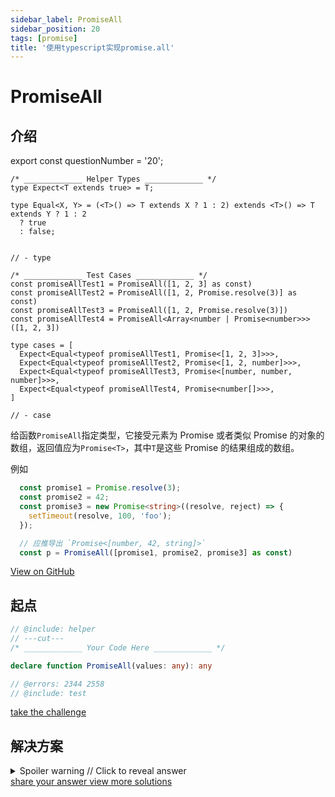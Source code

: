 ```yaml
---
sidebar_label: PromiseAll
sidebar_position: 20
tags: [promise]
title: '使用typescript实现promise.all'
---
```


# PromiseAll

## 介绍

export const questionNumber = '20';

```twoslash include helper
/* _____________ Helper Types _____________ */
type Expect<T extends true> = T;

type Equal<X, Y> = (<T>() => T extends X ? 1 : 2) extends <T>() => T extends Y ? 1 : 2
  ? true
  : false;


// - type
```

```twoslash include test
/* _____________ Test Cases _____________ */
const promiseAllTest1 = PromiseAll([1, 2, 3] as const)
const promiseAllTest2 = PromiseAll([1, 2, Promise.resolve(3)] as const)
const promiseAllTest3 = PromiseAll([1, 2, Promise.resolve(3)])
const promiseAllTest4 = PromiseAll<Array<number | Promise<number>>>([1, 2, 3])

type cases = [
  Expect<Equal<typeof promiseAllTest1, Promise<[1, 2, 3]>>>,
  Expect<Equal<typeof promiseAllTest2, Promise<[1, 2, number]>>>,
  Expect<Equal<typeof promiseAllTest3, Promise<[number, number, number]>>>,
  Expect<Equal<typeof promiseAllTest4, Promise<number[]>>>,
]

// - case
```
给函数`PromiseAll`指定类型，它接受元素为 Promise 或者类似 Promise 的对象的数组，返回值应为`Promise<T>`，其中`T`是这些 Promise 的结果组成的数组。

例如

```ts
  const promise1 = Promise.resolve(3);
  const promise2 = 42;
  const promise3 = new Promise<string>((resolve, reject) => {
    setTimeout(resolve, 100, 'foo');
  });

  // 应推导出 `Promise<[number, 42, string]>`
  const p = PromiseAll([promise1, promise2, promise3] as const)
```

<span className="badge-links">
  <a className="view" target="\_blank" href={`https://tsch.js.org/${questionNumber}`}>
    View on GitHub
  </a>
</span>

## 起点

```ts twoslash
// @include: helper
// ---cut---
/* _____________ Your Code Here _____________ */

declare function PromiseAll(values: any): any

// @errors: 2344 2558
// @include: test
```

<span className="badge-links">
  <a
    className="challenge"
    target="\_blank"
    href={`https://tsch.js.org/${questionNumber}/play`}
  >
    take the challenge
  </a>
</span>

## 解决方案

<details>

<summary>Spoiler warning // Click to reveal answer</summary>

```ts twoslash
// @include: helper

// @include: test

/* _____________ Answer Here _____________ */
/// ---cut---
//方案1
declare function PromiseAll<T extends any[]>(values: readonly [...T]): Promise<{
  [K in keyof T]: Awaited<T[K]>
}>

```


```ts twoslash
//方案2
declare function PromiseAll<T extends any[]>(values: readonly [...T]): Promise<{
  [K in keyof T]: T[K] extends Promise<infer R> ? R : T[K]
}>

```


</details>

<span className="badge-links">
  <a
    className="share"
    target="\_blank"
    href={`https://tsch.js.org/${questionNumber}/answer`}
  >
    share your answer
  </a>
  <a
    className="solution"
    target="\_blank"
    href={`https://tsch.js.org/${questionNumber}/solutions`}
  >
    view more solutions
  </a>
</span>
